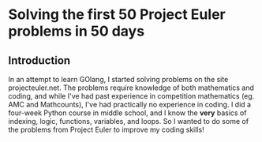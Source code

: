 # Solving the first 50 Project Euler problems in 50 days

## Introduction

In an attempt to learn GOlang, I started solving problems on the site projecteuler.net. The problems require knowledge of both mathematics and coding, and while I've had past experience in competition mathematics (eg. AMC and Mathcounts), I've had practically no experience in coding. I did a four-week Python course in middle school, and I know the **very** basics of indexing, logic, functions, variables, and loops. So I wanted to do some of the problems from Project Euler to improve my coding skills!
